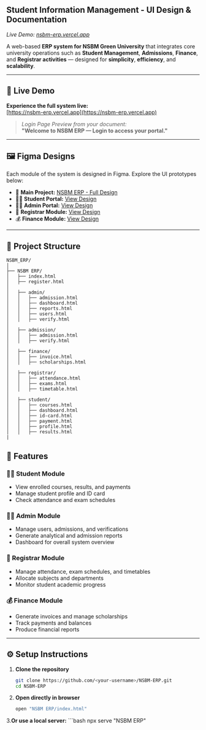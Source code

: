 ## Student Information Management - UI Design & Documentation


*Live Demo: [nsbm-erp.vercel.app](https://nsbm-erp.vercel.app)*

A web-based **ERP system for NSBM Green University** that integrates core university operations such as **Student Management**, **Admissions**, **Finance**, and **Registrar activities** — designed for **simplicity**, **efficiency**, and **scalability**.

---

## 🌟 Live Demo

**Experience the full system live:**  
[https://nsbm-erp.vercel.app](https://nsbm-erp.vercel.app)  

> *Login Page Preview from your document:*  
> **"Welcome to NSBM ERP — Login to access your portal."**

---

## 🖼️ Figma Designs

Each module of the system is designed in Figma. Explore the UI prototypes below:

- 🎨 **Main Project:** [NSBM ERP - Full Design](https://www.figma.com/design/Sr5XxbNgxNKynJEB6fD61U/NSBM-ERP?node-id=30-1765&t=lbmxtx5HzdxgTfMo-1)
- 👨‍🎓 **Student Portal:** [View Design](https://www.figma.com/proto/Sr5XxbNgxNKynJEB6fD61U/NSBM-ERP?node-id=18-1519&p=f&t=VXU2Hd3kNRJKpmZY-1&scaling=min-zoom&content-scaling=fixed&page-id=0%3A1&starting-point-node-id=18%3A1519&show-proto-sidebar=1)
- 🧑‍💼 **Admin Portal:** [View Design](https://www.figma.com/proto/Sr5XxbNgxNKynJEB6fD61U/NSBM-ERP?node-id=24-189&p=f&t=OvyJHdGs4yz8rM6O-1&scaling=min-zoom&content-scaling=fixed&page-id=1%3A163&starting-point-node-id=24%3A189&show-proto-sidebar=1)
- 🧾 **Registrar Module:** [View Design](https://www.figma.com/proto/Sr5XxbNgxNKynJEB6fD61U/NSBM-ERP?node-id=28-1367&p=f&t=DxX5iv6gdKYkVrfd-1&scaling=min-zoom&content-scaling=fixed&page-id=28%3A1363&starting-point-node-id=28%3A1367&show-proto-sidebar=1)
- 💰 **Finance Module:** [View Design](https://www.figma.com/proto/Sr5XxbNgxNKynJEB6fD61U/NSBM-ERP?node-id=30-1767&p=f&t=FWr0HCuPatmHKFBQ-1&scaling=min-zoom&content-scaling=fixed&page-id=30%3A1765&starting-point-node-id=30%3A1767&show-proto-sidebar=1)

---

## 📁 Project Structure

```plaintext
NSBM_ERP/
│
├── NSBM ERP/
│   ├── index.html
│   ├── register.html
│
│   ├── admin/
│   │   ├── admission.html
│   │   ├── dashboard.html
│   │   ├── reports.html
│   │   ├── users.html
│   │   ├── verify.html
│
│   ├── admission/
│   │   ├── admission.html
│   │   ├── verify.html
│
│   ├── finance/
│   │   ├── invoice.html
│   │   ├── scholarships.html
│
│   ├── registrar/
│   │   ├── attendance.html
│   │   ├── exams.html
│   │   ├── timetable.html
│
│   ├── student/
│   │   ├── courses.html
│   │   ├── dashboard.html
│   │   ├── id-card.html
│   │   ├── payment.html
│   │   ├── profile.html
│   │   ├── results.html
|
```



## 🚀 Features

### 👨‍🎓 Student Module
- View enrolled courses, results, and payments  
- Manage student profile and ID card  
- Check attendance and exam schedules  

### 🧑‍💼 Admin Module
- Manage users, admissions, and verifications  
- Generate analytical and admission reports  
- Dashboard for overall system overview  

### 🧾 Registrar Module
- Manage attendance, exam schedules, and timetables  
- Allocate subjects and departments  
- Monitor student academic progress  

### 💰 Finance Module
- Generate invoices and manage scholarships  
- Track payments and balances  
- Produce financial reports  

---

## ⚙️ Setup Instructions

1. **Clone the repository**
   ```bash
   git clone https://github.com/<your-username>/NSBM-ERP.git
   cd NSBM-ERP

2. **Open directly in browser**
   ```bash
   open "NSBM ERP/index.html"
   
3.**Or use a local server:**
    ```bash
    npx serve "NSBM ERP"
    
